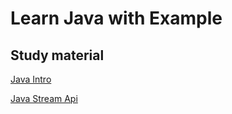 # Learn Java with Example

## Study material

[Java Intro](https://www.w3schools.com/java/java_intro.asp)

[Java Stream Api](https://docs.oracle.com/javase/8/docs/api/java/util/stream/package-summary.html)
